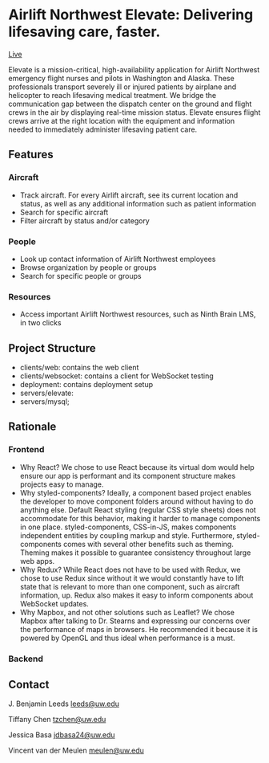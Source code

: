 # Airlift Northwest Elevate: Delivering lifesaving care, faster.
[Live](http://test.elevate.airliftnw.org/)

Elevate is a mission-critical, high-availability application for Airlift Northwest emergency flight nurses and pilots in Washington and Alaska. These professionals transport severely ill or injured patients by airplane and helicopter to reach lifesaving medical treatment. We bridge the communication gap between the dispatch center on the ground and flight crews in the air by displaying real-time mission status. Elevate ensures flight crews arrive at the right location with the equipment and information needed to immediately administer lifesaving patient care.

## Features

### Aircraft

* Track aircraft. For every Airlift aircraft, see its current location and status, as well as any additional information such as patient information
* Search for specific aircraft
* Filter aircraft by status and/or category

### People

* Look up contact information of Airlift Northwest employees
* Browse organization by people or groups
* Search for specific people or groups

### Resources

* Access important Airlift Northwest resources, such as Ninth Brain LMS, in two clicks

## Project Structure

* clients/web: contains the web client
* clients/websocket: contains a client for WebSocket testing
* deployment: contains deployment setup
* servers/elevate: 
* servers/mysql; 

## Rationale

### Frontend

* Why React? We chose to use React because its virtual dom would help ensure our app is performant and its component structure makes projects easy to manage.
* Why styled-components? Ideally, a component based project enables the developer to move component folders around without having to do anything else. Default React styling (regular CSS style sheets) does not accommodate for this behavior, making it harder to manage components in one place. styled-components, CSS-in-JS, makes components independent entities by coupling markup and style. Furthermore, styled-components comes with several other benefits such as theming. Theming makes it possible to guarantee consistency throughout large web apps.
* Why Redux? While React does not have to be used with Redux, we chose to use Redux since without it we would constantly have to lift state that is relevant to more than one component, such as aircraft information, up. Redux also makes it easy to inform components about WebSocket updates.
* Why Mapbox, and not other solutions such as Leaflet? We chose Mapbox after talking to Dr. Stearns and expressing our concerns over the performance of maps in browsers. He recommended it because it is powered by OpenGL and thus ideal when performance is a must.

### Backend

## Contact

J. Benjamin Leeds
leeds@uw.edu

Tiffany Chen
tzchen@uw.edu

Jessica Basa
jdbasa24@uw.edu

Vincent van der Meulen
meulen@uw.edu
